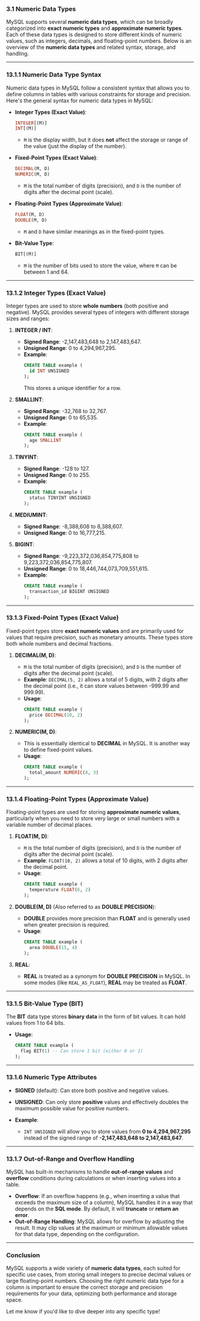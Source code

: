 ### 3.1 **Numeric Data Types**

MySQL supports several **numeric data types**, which can be broadly categorized into **exact numeric types** and **approximate numeric types**. Each of these data types is designed to store different kinds of numeric values, such as integers, decimals, and floating-point numbers. Below is an overview of the **numeric data types** and related syntax, storage, and handling.

---

### 13.1.1 **Numeric Data Type Syntax**

Numeric data types in MySQL follow a consistent syntax that allows you to define columns in tables with various constraints for storage and precision. Here's the general syntax for numeric data types in MySQL:

- **Integer Types (Exact Value)**: 
  ```sql
  INTEGER[(M)]
  INT[(M)]
  ```
  - `M` is the display width, but it does **not** affect the storage or range of the value (just the display of the number).

- **Fixed-Point Types (Exact Value)**:
  ```sql
  DECIMAL(M, D)
  NUMERIC(M, D)
  ```
  - `M` is the total number of digits (precision), and `D` is the number of digits after the decimal point (scale).

- **Floating-Point Types (Approximate Value)**:
  ```sql
  FLOAT(M, D)
  DOUBLE(M, D)
  ```
  - `M` and `D` have similar meanings as in the fixed-point types.

- **Bit-Value Type**:
  ```sql
  BIT[(M)]
  ```
  - `M` is the number of bits used to store the value, where `M` can be between 1 and 64.

---

### 13.1.2 **Integer Types (Exact Value)**

Integer types are used to store **whole numbers** (both positive and negative). MySQL provides several types of integers with different storage sizes and ranges:

1. **INTEGER / INT**:
   - **Signed Range**: -2,147,483,648 to 2,147,483,647.
   - **Unsigned Range**: 0 to 4,294,967,295.
   - **Example**:
     ```sql
     CREATE TABLE example (
       id INT UNSIGNED
     );
     ```
     This stores a unique identifier for a row.

2. **SMALLINT**:
   - **Signed Range**: -32,768 to 32,767.
   - **Unsigned Range**: 0 to 65,535.
   - **Example**:
     ```sql
     CREATE TABLE example (
       age SMALLINT
     );
     ```

3. **TINYINT**:
   - **Signed Range**: -128 to 127.
   - **Unsigned Range**: 0 to 255.
   - **Example**:
     ```sql
     CREATE TABLE example (
       status TINYINT UNSIGNED
     );
     ```

4. **MEDIUMINT**:
   - **Signed Range**: -8,388,608 to 8,388,607.
   - **Unsigned Range**: 0 to 16,777,215.

5. **BIGINT**:
   - **Signed Range**: -9,223,372,036,854,775,808 to 9,223,372,036,854,775,807.
   - **Unsigned Range**: 0 to 18,446,744,073,709,551,615.
   - **Example**:
     ```sql
     CREATE TABLE example (
       transaction_id BIGINT UNSIGNED
     );
     ```

---

### 13.1.3 **Fixed-Point Types (Exact Value)**

Fixed-point types store **exact numeric values** and are primarily used for values that require precision, such as monetary amounts. These types store both whole numbers and decimal fractions.

1. **DECIMAL(M, D)**:
   - `M` is the total number of digits (precision), and `D` is the number of digits after the decimal point (scale).
   - **Example**: `DECIMAL(5, 2)` allows a total of 5 digits, with 2 digits after the decimal point (i.e., it can store values between -999.99 and 999.99).
   - **Usage**:
     ```sql
     CREATE TABLE example (
       price DECIMAL(10, 2)
     );
     ```

2. **NUMERIC(M, D)**:
   - This is essentially identical to **DECIMAL** in MySQL. It is another way to define fixed-point values.
   - **Usage**: 
     ```sql
     CREATE TABLE example (
       total_amount NUMERIC(8, 3)
     );
     ```

---

### 13.1.4 **Floating-Point Types (Approximate Value)**

Floating-point types are used for storing **approximate numeric values**, particularly when you need to store very large or small numbers with a variable number of decimal places.

1. **FLOAT(M, D)**:
   - `M` is the total number of digits (precision), and `D` is the number of digits after the decimal point (scale).
   - **Example**: `FLOAT(10, 2)` allows a total of 10 digits, with 2 digits after the decimal point.
   - **Usage**:
     ```sql
     CREATE TABLE example (
       temperature FLOAT(6, 2)
     );
     ```

2. **DOUBLE(M, D)** (Also referred to as **DOUBLE PRECISION**):
   - **DOUBLE** provides more precision than **FLOAT** and is generally used when greater precision is required.
   - **Usage**:
     ```sql
     CREATE TABLE example (
       area DOUBLE(15, 4)
     );
     ```

3. **REAL**:
   - **REAL** is treated as a synonym for **DOUBLE PRECISION** in MySQL. In some modes (like `REAL_AS_FLOAT`), **REAL** may be treated as **FLOAT**.

---

### 13.1.5 **Bit-Value Type (BIT)**

The **BIT** data type stores **binary data** in the form of bit values. It can hold values from 1 to 64 bits.

- **Usage**:
  ```sql
  CREATE TABLE example (
    flag BIT(1) -- Can store 1 bit (either 0 or 1)
  );
  ```

---

### 13.1.6 **Numeric Type Attributes**

- **SIGNED** (default): Can store both positive and negative values.
- **UNSIGNED**: Can only store **positive** values and effectively doubles the maximum possible value for positive numbers.
  
- **Example**: 
  - `INT UNSIGNED` will allow you to store values from **0 to 4,294,967,295** instead of the signed range of **-2,147,483,648 to 2,147,483,647**.

---

### 13.1.7 **Out-of-Range and Overflow Handling**

MySQL has built-in mechanisms to handle **out-of-range values** and **overflow** conditions during calculations or when inserting values into a table.

- **Overflow**: If an overflow happens (e.g., when inserting a value that exceeds the maximum size of a column), MySQL handles it in a way that depends on the **SQL mode**. By default, it will **truncate** or **return an error**.
- **Out-of-Range Handling**: MySQL allows for overflow by adjusting the result. It may clip values at the maximum or minimum allowable values for that data type, depending on the configuration.

---

### Conclusion

MySQL supports a wide variety of **numeric data types**, each suited for specific use cases, from storing small integers to precise decimal values or large floating-point numbers. Choosing the right numeric data type for a column is important to ensure the correct storage and precision requirements for your data, optimizing both performance and storage space.

Let me know if you'd like to dive deeper into any specific type!
